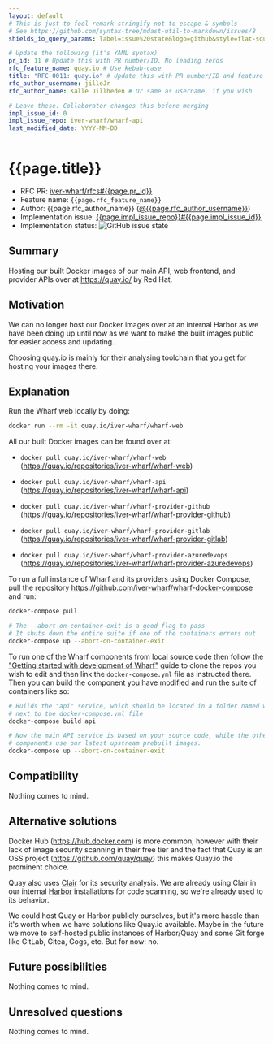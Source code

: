 ```yaml
---
layout: default
# This is just to fool remark-stringify not to escape & symbols
# See https://github.com/syntax-tree/mdast-util-to-markdown/issues/8
shields_io_query_params: label=issue%20state&logo=github&style=flat-square

# Update the following (it's YAML syntax)
pr_id: 11 # Update this with PR number/ID. No leading zeros
rfc_feature_name: quay.io # Use kebab-case
title: "RFC-0011: quay.io" # Update this with PR number/ID and feature name. Use leading zeros
rfc_author_username: jilleJr
rfc_author_name: Kalle Jillheden # Or same as username, if you wish

# Leave these. Collaborator changes this before merging
impl_issue_id: 0
impl_issue_repo: iver-wharf/wharf-api
last_modified_date: YYYY-MM-DD
---
```


# {{page.title}}

- RFC PR: [iver-wharf/rfcs#{{page.pr_id}}](https://github.com/iver-wharf/rfcs/pulls/{{page.pr_id}})
- Feature name: `{{page.rfc_feature_name}}`
- Author: {{page.rfc_author_name}} ([@{{page.rfc_author_username}}](https://github.com/{{page.rfc_author_username}}))
- Implementation issue: [{{page.impl_issue_repo}}#{{page.impl_issue_id}}](https://github.com/{{page.impl_issue_repo}}/issues/{{page.impl_issue_id}})
- Implementation status: ![GitHub issue state](https://img.shields.io/github/issues/detail/state/{{page.impl_issue_repo}}/{{page.impl_issue_id}}?{{page.shields_io_query_params}})

## Summary

Hosting our built Docker images of our main API, web frontend, and provider
APIs over at <https://quay.io/> by Red Hat.

## Motivation

We can no longer host our Docker images over at an internal Harbor as we have
been doing up until now as we want to make the built images public for easier
access and updating.

Choosing quay.io is mainly for their analysing toolchain that you get for
hosting your images there.

## Explanation

Run the Wharf web locally by doing:

```sh
docker run --rm -it quay.io/iver-wharf/wharf-web
```

All our built Docker images can be found over at:

- `docker pull quay.io/iver-wharf/wharf-web`
  (<https://quay.io/repositories/iver-wharf/wharf-web>)

- `docker pull quay.io/iver-wharf/wharf-api`
  (<https://quay.io/repositories/iver-wharf/wharf-api>)

- `docker pull quay.io/iver-wharf/wharf-provider-github`
  (<https://quay.io/repositories/iver-wharf/wharf-provider-github>)

- `docker pull quay.io/iver-wharf/wharf-provider-gitlab`
  (<https://quay.io/repositories/iver-wharf/wharf-provider-gitlab>)

- `docker pull quay.io/iver-wharf/wharf-provider-azuredevops`
  (<https://quay.io/repositories/iver-wharf/wharf-provider-azuredevops>)

To run a full instance of Wharf and its providers using Docker Compose, pull
the repository <https://github.com/iver-wharf/wharf-docker-compose> and run:

```sh
docker-compose pull

# The --abort-on-container-exit is a good flag to pass
# It shuts down the entire suite if one of the containers errors out
docker-compose up --abort-on-container-exit
```

To run one of the Wharf components from local source code then follow the
["Getting started with development of Wharf"](https://iver-wharf.github.io/#/development/getting-started)
guide to clone the repos you wish to edit and then link the
`docker-compose.yml` file as instructed there. Then you can build the component
you have modified and run the suite of containers like so:

```sh
# Builds the "api" service, which should be located in a folder named wharf-api
# next to the docker-compose.yml file
docker-compose build api

# Now the main API service is based on your source code, while the other
# components use our latest upstream prebuilt images.
docker-compose up --abort-on-container-exit
```

## Compatibility

Nothing comes to mind.

## Alternative solutions

Docker Hub (<https://hub.docker.com>) is more common, however with their lack
of image security scanning in their free tier and the fact that Quay is an
OSS project (<https://github.com/quay/quay>) this makes Quay.io the prominent
choice.

Quay also uses [Clair](https://github.com/quay/clair) for its security
analysis. We are already using Clair in our internal [Harbor](https://goharbor.io)
installations for code scanning, so we're already used to its behavior.

We could host Quay or Harbor publicly ourselves, but it's more hassle than it's
worth when we have solutions like Quay.io available. Maybe in the future we
move to self-hosted public instances of Harbor/Quay and some Git forge like
GitLab, Gitea, Gogs, etc. But for now: no.

## Future possibilities

Nothing comes to mind.

## Unresolved questions

Nothing comes to mind.
